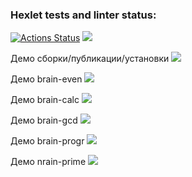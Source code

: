 ### Hexlet tests and linter status:
[![Actions Status](https://github.com/ybny0nsr/python-project-49/actions/workflows/hexlet-check.yml/badge.svg)](https://github.com/ybny0nsr/python-project-49/actions)
<a href="https://codeclimate.com/github/ybny0nsr/python-project-49/maintainability"><img src="https://api.codeclimate.com/v1/badges/8387bd64d55abd7330a7/maintainability" /></a>

Демо сборки/публикации/установки
<a href="https://asciinema.org/a/673546" target="_blank"><img src="https://asciinema.org/a/673546.svg" /></a>

Демо brain-even
<a href="https://asciinema.org/a/674245" target="_blank"><img src="https://asciinema.org/a/674245.svg" /></a>

Демо brain-calc
<a href="https://asciinema.org/a/674246" target="_blank"><img src="https://asciinema.org/a/674246.svg" /></a>

Демо brain-gcd
<a href="https://asciinema.org/a/674247" target="_blank"><img src="https://asciinema.org/a/674247.svg" /></a>

Демо brain-progr
<a href="https://asciinema.org/a/674283" target="_blank"><img src="https://asciinema.org/a/674283.svg" /></a>

Демо nrain-prime
<a href="https://asciinema.org/a/674297" target="_blank"><img src="https://asciinema.org/a/674297.svg" /></a>

